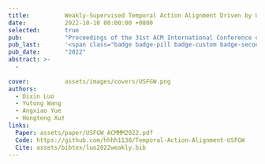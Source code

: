```yaml
---
title:          Weakly-Supervised Temporal Action Alignment Driven by Unbalanced Spectral Fused Gromov-Wasserstein Distance
date:           2022-10-10 00:00:00 +0800
selected:       true
pub:            "Proceedings of the 31st ACM International Conference on Multimedia, ACMMM "
pub_last:       '<span class="badge badge-pill badge-custom badge-secondary">Conference</span>'
pub_date:       "2022"
abstract: >-
  -
  
cover:          assets/images/covers/USFGW.png
authors:
  - Dixin Luo
  - Yutong Wang
  - Angxiao Yue
  - Hongteng Xu†
links:
  Paper: assets/paper/USFGW_ACMMM2022.pdf
  Code: https://github.com/hhhh1138/Temporal-Action-Alignment-USFGW
  Cite: assets/bibtex/luo2022weakly.bib
---
```

